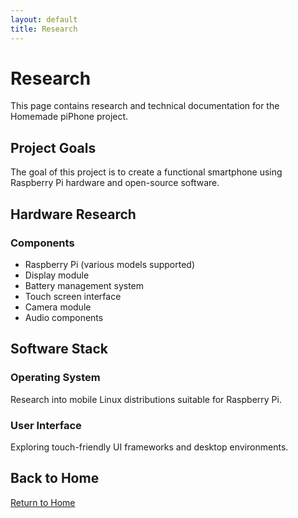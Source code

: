 ```yaml
---
layout: default
title: Research
---
```


# Research

This page contains research and technical documentation for the Homemade piPhone project.

## Project Goals

The goal of this project is to create a functional smartphone using Raspberry Pi hardware and open-source software.

## Hardware Research

### Components
- Raspberry Pi (various models supported)
- Display module
- Battery management system
- Touch screen interface
- Camera module
- Audio components

## Software Stack

### Operating System
Research into mobile Linux distributions suitable for Raspberry Pi.

### User Interface
Exploring touch-friendly UI frameworks and desktop environments.

## Back to Home

[Return to Home](index.html)
